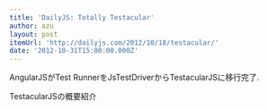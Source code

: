 ```yaml
---
title: 'DailyJS: Totally Testacular'
author: azu
layout: post
itemUrl: 'http://dailyjs.com/2012/10/18/testacular/'
date: '2012-10-31T15:00:00.000Z'
---
```

AngularJSがTest RunnerをJsTestDriverからTestacularJSに移行完了.

TestacularJSの概要紹介
